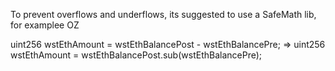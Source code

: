 To prevent overflows and underflows, its suggested to use a SafeMath lib, for examplee OZ

uint256 wstEthAmount = wstEthBalancePost - wstEthBalancePre;
=>
uint256 wstEthAmount = wstEthBalancePost.sub(wstEthBalancePre);
